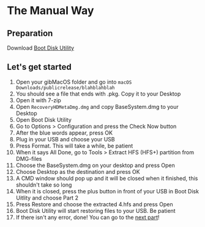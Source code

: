 # The Manual Way

## Preparation

Download [Boot Disk Utility](http://cvad-mac.narod.ru/index/bootdiskutility_exe/0-5)

## Let's get started

1. Open your gibMacOS folder and go into `macOS Downloads/publicrelease/blahblahblah`
2. You should see a file that ends with .pkg. Copy it to your Desktop
3. Open it with 7-zip
4. Open `RecoveryHDMetaDmg.dmg` and copy BaseSystem.dmg to your Desktop
5. Open Boot Disk Utility
6. Go to Options &gt; Configuration and press the Check Now button
7. After the blue words appear, press OK
8. Plug in your USB and choose your USB
9. Press Format. This will take a while, be patient
10. When it says All Done, go to Tools &gt; Extract HFS \(HFS+\) partition from DMG-files
11. Choose the BaseSystem.dmg on your desktop and press Open
12. Choose Desktop as the destination and press OK
13. A CMD window should pop up and it will be closed when it finished, this shouldn't take so long
14. When it is closed, press the plus button in front of your USB in Boot Disk Uitlity and choose Part 2
15. Press Restore and choose the extracted 4.hfs and press Open
16. Boot Disk Utility will start restoring files to your USB. Be patient
17. If there isn't any error, done! You can go to the [next part](../../../clover-installtion/preparing-the-installer-part-3/configuring-clover-in-windows.md)!

